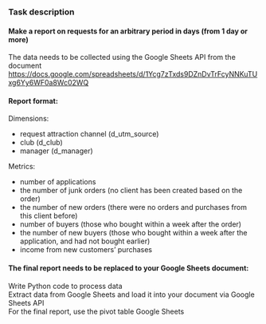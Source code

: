 ### Task description

#### Make a report on requests for an arbitrary period in days (from 1 day or more)
The data needs to be collected using the Google Sheets API from the document https://docs.google.com/spreadsheets/d/1Ycg7zTxds9DZnDvTrFcyNNKuTUxg6Yy6WF0a8Wc02WQ
#### Report format:
Dimensions:
- request attraction channel (d_utm_source)
- club (d_club)
- manager (d_manager)

Metrics:
- number of applications
- the number of junk orders (no client has been created based on the order)
- the number of new orders (there were no orders and purchases from this client before)
- number of buyers (those who bought within a week after the order)
- the number of new buyers (those who bought within a week after the application, and had not bought earlier)
- income from new customers’ purchases
#### The final report needs to be replaced to your Google Sheets document:
Write Python code to process data  
Extract data from Google Sheets and load it into your document via Google Sheets API  
For the final report, use the pivot table Google Sheets  

